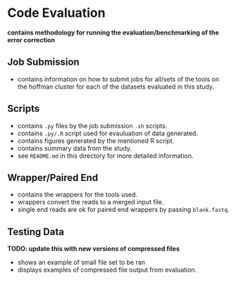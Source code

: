 # Code Evaluation
**contains methodology for running the evaluation/benchmarking of the error correction**

## Job Submission
+ contains information on how to submit jobs for all/sets of the tools on the hoffman cluster for each of the datasets evaluated in this study. 

## Scripts
+ contains ```.py``` files by the job submission ```.sh``` scripts.
+ contains ```.py/.R``` script used for evauluation of data generated.
+ contains figures generated by the mentioned R script.
+ contains summary data from the study.
+ see ```README.md``` in this directory for more detailed information.

## Wrapper/Paired End
+ contains the wrappers for the tools used. 
+ wrappers convert the reads to a merged input file.
+ single end reads are ok for paired end wrappers by passing ```blank.fastq```.

## Testing Data
**TODO: update this with new versions of compressed files**
+ shows an example of small file set to be ran
+ displays examples of compressed file output from evaluation. 
